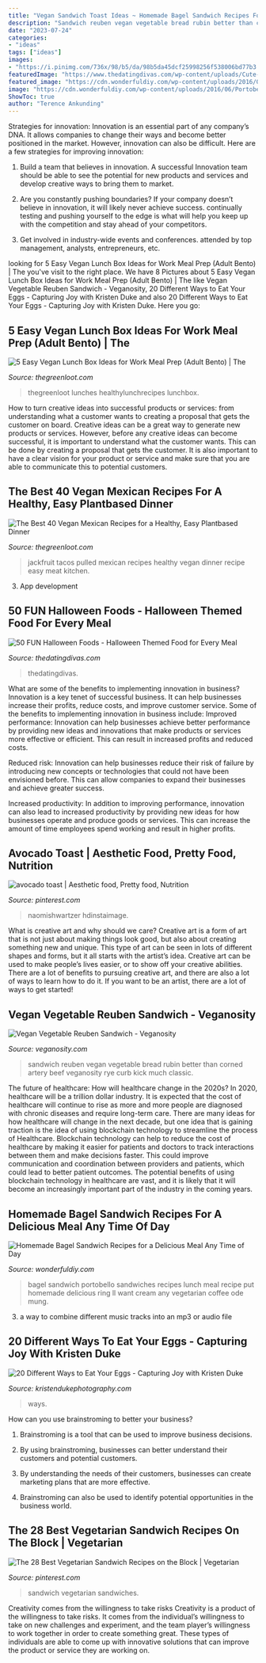 ```yaml
---
title: "Vegan Sandwich Toast Ideas ~ Homemade Bagel Sandwich Recipes For A Delicious Meal Any Time Of Day"
description: "Sandwich reuben vegan vegetable bread rubin better than corned artery beef veganosity rye curb kick much classic"
date: "2023-07-24"
categories:
- "ideas"
tags: ["ideas"]
images:
- "https://i.pinimg.com/736x/98/b5/da/98b5da45dcf25998256f538006bd77b3.jpg"
featuredImage: "https://www.thedatingdivas.com/wp-content/uploads/Cute-and-Creative-Halloween-Lunch-Ideas.jpg"
featured_image: "https://cdn.wonderfuldiy.com/wp-content/uploads/2016/06/Portobello-bagel-sandwich.jpg"
image: "https://cdn.wonderfuldiy.com/wp-content/uploads/2016/06/Portobello-bagel-sandwich.jpg"
ShowToc: true
author: "Terence Ankunding"
---
```



Strategies for innovation:
Innovation is an essential part of any company’s DNA. It allows companies to change their ways and become better positioned in the market. However, innovation can also be difficult. Here are a few strategies for improving innovation:
1. Build a team that believes in innovation. A successful Innovation team should be able to see the potential for new products and services and develop creative ways to bring them to market.

2. Are you constantly pushing boundaries? If your company doesn’t believe in innovation, it will likely never achieve success. continually testing and pushing yourself to the edge is what will help you keep up with the competition and stay ahead of your competitors.

3. Get involved in industry-wide events and conferences. attended by top management, analysts, entrepreneurs, etc.

	

		
looking for 5 Easy Vegan Lunch Box Ideas for Work Meal Prep (Adult Bento) | The you've visit to the right place. We have 8 Pictures about 5 Easy Vegan Lunch Box Ideas for Work Meal Prep (Adult Bento) | The like Vegan Vegetable Reuben Sandwich - Veganosity, 20 Different Ways to Eat Your Eggs - Capturing Joy with Kristen Duke and also 20 Different Ways to Eat Your Eggs - Capturing Joy with Kristen Duke. Here you go:
		
    
## 5 Easy Vegan Lunch Box Ideas For Work Meal Prep (Adult Bento) | The

<img loading=lazy src="https://thegreenloot.com/wp-content/uploads/2019/02/easy-vegan-lunch-box-ideas-work-5-667x1024.jpg" onerror="this.onerror=null;this.src='https://tse3.mm.bing.net/th?id=OIP.iYMhsr4yjLACxOAzl6-d3QHaLX&amp;pid=15.1';" alt="5 Easy Vegan Lunch Box Ideas for Work Meal Prep (Adult Bento) | The">

_Source: thegreenloot.com_

>thegreenloot lunches healthylunchrecipes lunchbox. 

	

How to turn creative ideas into successful products or services: from understanding what a customer wants to creating a proposal that gets the customer on board.
Creative ideas can be a great way to generate new products or services. However, before any creative ideas can become successful, it is important to understand what the customer wants. This can be done by creating a proposal that gets the customer. It is also important to have a clear vision for your product or service and make sure that you are able to communicate this to potential customers.

    
## The Best 40 Vegan Mexican Recipes For A Healthy, Easy Plantbased Dinner

<img loading=lazy src="http://thegreenloot.com/wp-content/uploads/2017/09/healthy-vegan-mexican-recipes-dinner-20.jpg" onerror="this.onerror=null;this.src='https://tse1.mm.bing.net/th?id=OIP.iJv8AhsDOhmx6YmV0-qJgQHaLH&amp;pid=15.1';" alt="The Best 40 Vegan Mexican Recipes for a Healthy, Easy Plantbased Dinner">

_Source: thegreenloot.com_

>jackfruit tacos pulled mexican recipes healthy vegan dinner recipe easy meat kitchen. 

	

3. App development 

    
## 50 FUN Halloween Foods - Halloween Themed Food For Every Meal

<img loading=lazy src="https://www.thedatingdivas.com/wp-content/uploads/Cute-and-Creative-Halloween-Lunch-Ideas.jpg" onerror="this.onerror=null;this.src='https://tse2.mm.bing.net/th?id=OIP.eiIPkhPGbBZEDShFNZYzZgHaMy&amp;pid=15.1';" alt="50 FUN Halloween Foods - Halloween Themed Food for Every Meal">

_Source: thedatingdivas.com_

>thedatingdivas. 

	

What are some of the benefits to implementing innovation in business?
Innovation is a key tenet of successful business. It can help businesses increase their profits, reduce costs, and improve customer service. Some of the benefits to implementing innovation in business include: 
Improved performance: Innovation can help businesses achieve better performance by providing new ideas and innovations that make products or services more effective or efficient. This can result in increased profits and reduced costs. 

Reduced risk: Innovation can help businesses reduce their risk of failure by introducing new concepts or technologies that could not have been envisioned before. This can allow companies to expand their businesses and achieve greater success. 

Increased productivity: In addition to improving performance, innovation can also lead to increased productivity by providing new ideas for how businesses operate and produce goods or services. This can increase the amount of time employees spend working and result in higher profits.

    
## Avocado Toast | Aesthetic Food, Pretty Food, Nutrition

<img loading=lazy src="https://i.pinimg.com/736x/98/b5/da/98b5da45dcf25998256f538006bd77b3.jpg" onerror="this.onerror=null;this.src='https://tse1.mm.bing.net/th?id=OIP.vxk6b2ptOGvwbn5zBscF0wHaKs&amp;pid=15.1';" alt="avocado toast | Aesthetic food, Pretty food, Nutrition">

_Source: pinterest.com_

>naomishwartzer hdinstaimage. 

	

What is creative art and why should we care?
Creative art is a form of art that is not just about making things look good, but also about creating something new and unique. This type of art can be seen in lots of different shapes and forms, but it all starts with the artist’s idea. Creative art can be used to make people’s lives easier, or to show off your creative abilities. There are a lot of benefits to pursuing creative art, and there are also a lot of ways to learn how to do it. If you want to be an artist, there are a lot of ways to get started!

    
## Vegan Vegetable Reuben Sandwich - Veganosity

<img loading=lazy src="http://www.veganosity.com/wp-content/uploads/2014/12/2014-12-16-002-2014-12-16-003.jpg" onerror="this.onerror=null;this.src='https://tse2.mm.bing.net/th?id=OIP.8TH0_6YGO4NVVqXTLIgXEAHaE6&amp;pid=15.1';" alt="Vegan Vegetable Reuben Sandwich - Veganosity">

_Source: veganosity.com_

>sandwich reuben vegan vegetable bread rubin better than corned artery beef veganosity rye curb kick much classic. 

	

The future of healthcare: How will healthcare change in the 2020s?
In 2020, healthcare will be a trillion dollar industry. It is expected that the cost of healthcare will continue to rise as more and more people are diagnosed with chronic diseases and require long-term care. There are many ideas for how healthcare will change in the next decade, but one idea that is gaining traction is the idea of using blockchain technology to streamline the process of Healthcare. Blockchain technology can help to reduce the cost of healthcare by making it easier for patients and doctors to track interactions between them and make decisions faster. This could improve communication and coordination between providers and patients, which could lead to better patient outcomes. The potential benefits of using blockchain technology in healthcare are vast, and it is likely that it will become an increasingly important part of the industry in the coming years.

    
## Homemade Bagel Sandwich Recipes For A Delicious Meal Any Time Of Day

<img loading=lazy src="https://cdn.wonderfuldiy.com/wp-content/uploads/2016/06/Portobello-bagel-sandwich.jpg" onerror="this.onerror=null;this.src='https://tse2.mm.bing.net/th?id=OIP.kRfjyg4gMb8R_ccTf3bbsgHaLS&amp;pid=15.1';" alt="Homemade Bagel Sandwich Recipes for a Delicious Meal Any Time of Day">

_Source: wonderfuldiy.com_

>bagel sandwich portobello sandwiches recipes lunch meal recipe put homemade delicious ring ll want cream any vegetarian coffee ode mung. 

	

3. a way to combine different music tracks into an mp3 or audio file

    
## 20 Different Ways To Eat Your Eggs - Capturing Joy With Kristen Duke

<img loading=lazy src="https://www.kristendukephotography.com/wp-content/uploads/2015/03/Cheesy-Baked-Egg-Toast-title-e1426188416902.jpg" onerror="this.onerror=null;this.src='https://tse4.mm.bing.net/th?id=OIP.OG3V1cYywclczi7hxS45_gHaLJ&amp;pid=15.1';" alt="20 Different Ways to Eat Your Eggs - Capturing Joy with Kristen Duke">

_Source: kristendukephotography.com_

>ways. 

	

How can you use brainstroming to better your business?
1. Brainstroming is a tool that can be used to improve business decisions.
2. By using brainstroming, businesses can better understand their customers and potential customers.

3. By understanding the needs of their customers, businesses can create marketing plans that are more effective.

4. Brainstroming can also be used to identify potential opportunities in the business world.

    
## The 28 Best Vegetarian Sandwich Recipes On The Block | Vegetarian

<img loading=lazy src="https://i.pinimg.com/736x/ca/23/57/ca23575523e9508cccc541ac1be4ad10.jpg" onerror="this.onerror=null;this.src='https://tse1.mm.bing.net/th?id=OIP.lEbdrTvSKHLB-2oxr4UcqADMEy&amp;pid=15.1';" alt="The 28 Best Vegetarian Sandwich Recipes on the Block | Vegetarian">

_Source: pinterest.com_

>sandwich vegetarian sandwiches. 

	

Creativity comes from the willingness to take risks
Creativity is a product of the willingness to take risks. It comes from the individual’s willingness to take on new challenges and experiment, and the team player’s willingness to work together in order to create something great. These types of individuals are able to come up with innovative solutions that can improve the product or service they are working on.

